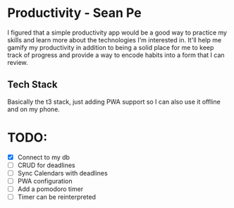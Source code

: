 # Productivity - Sean Pe

I figured that a simple productivity app would be a good way to practice my skills and learn more about the technologies I'm interested in. It'll help me gamify my productivity in addition to being a solid place for me to keep track of progress and provide a way to encode habits into a form that I can review.

## Tech Stack
Basically the t3 stack, just adding PWA support so I can also use it offline and on my phone.

# TODO:
- [x] Connect to my db
- [ ] CRUD for deadlines
- [ ] Sync Calendars with deadlines
- [ ] PWA configuration
- [ ] Add a pomodoro timer
- [ ] Timer can be reinterpreted

